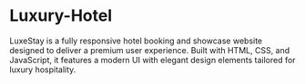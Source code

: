 # Luxury-Hotel
LuxeStay is a fully responsive hotel booking and showcase website designed to deliver a premium user experience. Built with HTML, CSS, and JavaScript, it features a modern UI with elegant design elements tailored for luxury hospitality.
